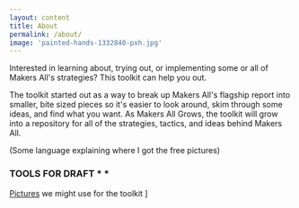```yaml
---
layout: content
title: About
permalink: /about/
image: 'painted-hands-1332840-pxh.jpg'
---
```


Interested in learning about, trying out, or implementing some or all of Makers All's strategies? This toolkit can help you out.

The toolkit started out as a way to break up Makers All's flagship report into smaller, bite sized pieces so it's easier to look around, skim through some ideas, and find what you want. As Makers All Grows, the toolkit will grow into a repository for all of the strategies, tactics, and ideas behind Makers All.

(Some language explaining where I got the free pictures)

### TOOLS FOR DRAFT * *

[Pictures](../pix/) we might use for the toolkit ]
